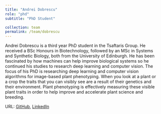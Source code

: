 ```yaml
---
title: "Andrei Dobrescu"
role: "phd"
subtitle: "PhD Student"

collection: team
permalink: /team/dobrescu
---
```

Andrei Dobrescu is a third year PhD student in the Tsaftaris Group. He received
a BSc Honours in Biotechnology, followed by an MSc in Systems and Synthetic
Biology, both from the University of Edinburgh. He has been fascinated by how
machines can help improve biological systems so he continued his studies to
research deep learning and computer vision. The focus of his PhD is researching
deep learning and computer vision algorithms for image-based plant phenotyping.
When you look at a plant or a crop the traits that you can visibly see are a
result of their genetics and their environment. Plant phenotyping is effectively
measuring these visible plant traits in order to help improve and accelerate
plant science and breeding.

URL: [GitHub](https://github.com/andobrescu),
     [LinkedIn](https://www.linkedin.com/in/andreidobrescu/)
